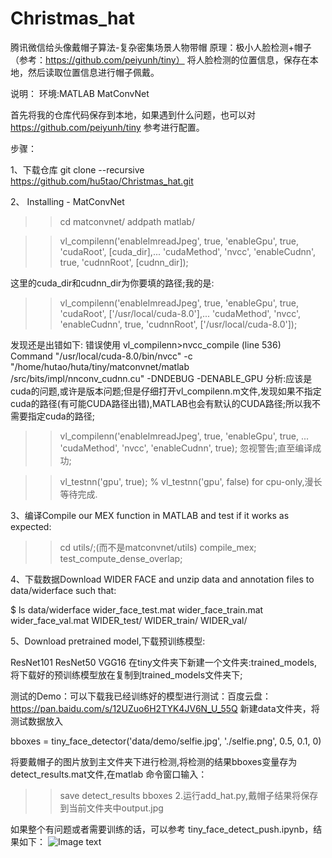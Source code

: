 # Christmas_hat
腾讯微信给头像戴帽子算法-复杂密集场景人物带帽
原理：极小人脸检测+帽子（参考：https://github.com/peiyunh/tiny） 将人脸检测的位置信息，保存在本地，然后读取位置信息进行帽子佩戴。

说明：
  环境:MATLAB MatConvNet
  
  首先将我的仓库代码保存到本地，如果遇到什么问题，也可以对 https://github.com/peiyunh/tiny 参考进行配置。

步骤：

1、下载仓库 git clone --recursive https://github.com/hu5tao/Christmas_hat.git

2、 Installing - MatConvNet 
  >>cd matconvnet/
  >>addpath matlab/

  >>vl_compilenn('enableImreadJpeg', true, 'enableGpu', true, 'cudaRoot', [cuda_dir],...
            'cudaMethod', 'nvcc', 'enableCudnn', true, 'cudnnRoot', [cudnn_dir]);
            
  这里的cuda_dir和cudnn_dir为你要填的路径;我的是:
  >>vl_compilenn('enableImreadJpeg', true, 'enableGpu', true, 'cudaRoot', ['/usr/local/cuda-8.0'],...
            'cudaMethod', 'nvcc', 'enableCudnn', true, 'cudnnRoot', ['/usr/local/cuda-8.0']);
						
  发现还是出错如下:
    错误使用 vl_compilenn>nvcc_compile (line 536) Command "/usr/local/cuda-8.0/bin/nvcc" -c "/home/hutao/huta/tiny/matconvnet/matlab  /src/bits/impl/nnconv_cudnn.cu" -DNDEBUG -DENABLE_GPU
  分析:应该是cuda的问题,或许是版本问题;但是仔细打开vl_compilenn.m文件,发现如果不指定cuda的路径(有可能CUDA路径出错),MATLAB也会有默认的CUDA路径;所以我不需要指定cuda的路径;
  
  >>vl_compilenn('enableImreadJpeg', true, 'enableGpu', true, ...
            'cudaMethod', 'nvcc', 'enableCudnn', true);
  忽视警告;直至编译成功;

  >> vl_testnn('gpu', true);  % vl_testnn('gpu', false) for cpu-only,漫长等待完成.
  
3、编译Compile our MEX function in MATLAB and test if it works as expected:

  >>cd utils/;(而不是matconvnet/utils)
  >> compile_mex;
  >> test_compute_dense_overlap;
  
4、下载数据Download WIDER FACE and unzip data and annotation files to data/widerface such that:

  $ ls data/widerface
  wider_face_test.mat   wider_face_train.mat    wider_face_val.mat
  WIDER_test/           WIDER_train/            WIDER_val/
  
5、Download pretrained model,下载预训练模型:

  ResNet101
  ResNet50
  VGG16
  在tiny文件夹下新建一个文件夹:trained_models,将下载好的预训练模型放在复制到trained_models文件夹下;
  
测试的Demo：可以下载我已经训练好的模型进行测试：百度云盘：https://pan.baidu.com/s/12UZuo6H2TYK4JV6N_U_55Q 新建data文件夹，将测试数据放入
  
  bboxes = tiny_face_detector('data/demo/selfie.jpg', './selfie.png', 0.5, 0.1, 0)

将要戴帽子的图片放到主文件夹下进行检测,将检测的结果bboxes变量存为detect_results.mat文件,在matlab 命令窗口输入：
  >>save detect_results bboxes
2.运行add_hat.py,戴帽子结果将保存到当前文件夹中output.jpg

如果整个有问题或者需要训练的话，可以参考 tiny_face_detect_push.ipynb，结果如下：
![Image text](https://github.com/hu5tao/Christmas_hat/blob/master/output.jpg)
